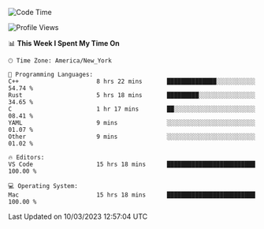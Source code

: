 <!--START_SECTION:waka-->
![Code Time](http://img.shields.io/badge/Code%20Time-203%20hrs-blue)

![Profile Views](http://img.shields.io/badge/Profile%20Views-4-blue)

📊 **This Week I Spent My Time On** 

```text
🕑︎ Time Zone: America/New_York

💬 Programming Languages: 
C++                      8 hrs 22 mins       ██████████████░░░░░░░░░░░   54.74 % 
Rust                     5 hrs 18 mins       █████████░░░░░░░░░░░░░░░░   34.65 % 
C                        1 hr 17 mins        ██░░░░░░░░░░░░░░░░░░░░░░░   08.41 % 
YAML                     9 mins              ░░░░░░░░░░░░░░░░░░░░░░░░░   01.07 % 
Other                    9 mins              ░░░░░░░░░░░░░░░░░░░░░░░░░   01.02 % 

🔥 Editors: 
VS Code                  15 hrs 18 mins      █████████████████████████   100.00 % 

💻 Operating System: 
Mac                      15 hrs 18 mins      █████████████████████████   100.00 % 
```


 Last Updated on 10/03/2023 12:57:04 UTC
<!--END_SECTION:waka-->
